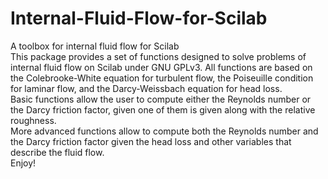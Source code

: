# Internal-Fluid-Flow-for-Scilab
A toolbox for internal fluid flow for Scilab</br>
This package provides a set of functions 
designed to solve problems of internal fluid flow 
on Scilab under GNU GPLv3. All functions are based 
on the Colebrooke-White equation for turbulent flow, 
the Poiseuille condition for laminar flow, 
and the Darcy-Weissbach equation for head loss.</br>
Basic functions allow the user to compute either 
the Reynolds number or the Darcy friction factor, 
given one of them is given along with 
the relative roughness.</br>
More advanced functions allow 
to compute both the Reynolds number and 
the Darcy friction factor given the head loss and 
other variables that describe the fluid flow.</br>
Enjoy!
